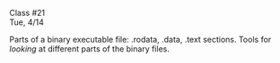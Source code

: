 <div class="lecture1">

<div class="column_date">
<p markdown="block">

Class #21 <br>
Tue, 4/14

</p>
</div>
<div class="column_materials">
<p markdown="block">

Parts of a binary executable file: .rodata, .data, .text sections.
Tools for _looking_ at different parts of the binary files. 

</p>
</div>

<div class="column_assign">
<p markdown="block">



</p>
</div>

</div>
